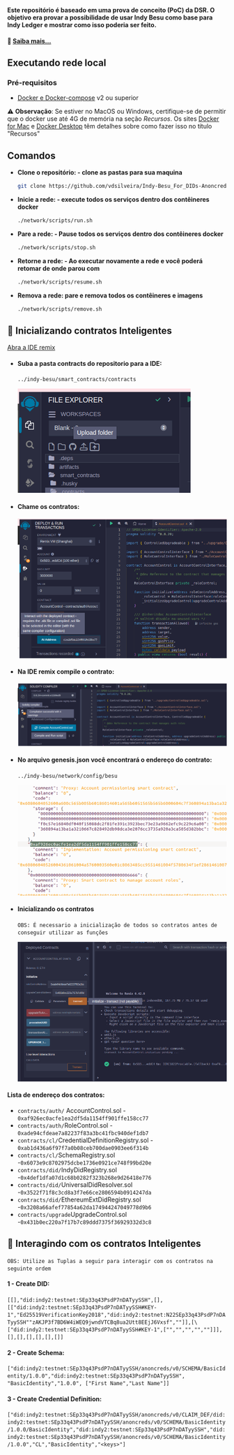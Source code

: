 
**Este repositório é baseado em uma prova de conceito (PoC) da DSR. O objetivo era provar a possibilidade de usar Indy Besu como base para Indy Ledger e mostrar como isso poderia ser feito.**


#### 🔎 [Saiba mais...](https://github.com/DSRCorporation/indy-node)

## Executando rede local


### Pré-requisitos

- [Docker e Docker-compose](https://docs.docker.com/compose/install/) v2 ou superior

>
⚠️ **Observação**: Se estiver no MacOS ou Windows, certifique-se de permitir que o docker use até 4G de memória na seção _Recursos_. Os sites [Docker for Mac](https://docs.docker.com/docker-for-mac/) e [Docker Desktop](https://docs.docker.com/docker-for-windows/) têm detalhes sobre como fazer isso no título "Recursos"

## Comandos

* **Clone o repositório: - clone as pastas para sua maquina**
    ```bash
    git clone https://github.com/vdsilveira/Indy-Besu_For_DIDs-Anoncreds.git


    ```

* **Inicie a rede: - execute todos os serviços dentro dos contêineres docker**
    ```bash
    ./network/scripts/run.sh
    ```

* **Pare a rede: - Pause todos os serviços dentro dos contêineres docker**
    ```bash
    ./network/scripts/stop.sh
    ```

* **Retorne a rede: - Ao executar novamente  a rede e você poderá retomar de onde parou com**
    ```bash
    ./network/scripts/resume.sh
    ```

* **Remova a rede: pare e remova todos os contêineres e imagens**
    ```bash
    ./network/scripts/remove.sh
    ```

## 📄 Inicializando contratos Inteligentes 

   [Abra a IDE remix](https://remix.ethereum.org/)

* #### Suba a pasta contracts do repositorio para a IDE:
   
   `../indy-besu/smart_contracts/contracts`
  
  <img src="./img/Captura de tela de 2024-02-08 08-33-58.png">

* #### Chame os contratos:
  <img src="./img/Captura de tela de 2024-02-08 08-46-25.png">

- #### Na IDE remix compile o contrato:
  <img src="./img/Captura de tela de 2024-02-08 08-38-35.png">

- #### No arquivo genesis.json você   encontrará  o endereço do contrato:

    
   `../indy-besu/network/config/besu`
 
  <img src="./img/Captura de tela de 2024-02-08 08-44-37.png">
  



- #### Inicializando os contratos
   `OBS: É necessario a inicialização de todos so contratos antes de conseguir utilizar as funções`

  <img src="./img/Captura de tela de 2024-02-08 09-00-04.png">


 #### Lista de endereço dos contratos:


* `contracts/auth/`  AccountControl.sol - `0xaf926ec0acfe1ea2df5da1154ff901ffe158cc77`
* `contracts/auth/`RoleControl.sol - `0xade94cfdeae7a82237f83a3bc41fbc940def1db7`
* `contracts/cl/`CredentialDefinitionRegistry.sol - `0xab1d436a6f97f7a0b08ceb700dae0903ee6f314b`
* `contracts/cl/`SchemaRegistry.sol -`0x6073e9c8702975dcbe1736e0921ce748f99bd20e`
* `contracts/did/`IndyDidRegistry.sol -`0x4def1dfa07d1c68b0282f323b268e9d26418e776`
* `contracts/did/`UniversalDidResolver.sol -`0x3522f71f8c3cd8a3f7e66ce2806594b0914247da`
* `contracts/did/`EthereumExtDidRegistry.sol -`0x3208a66afef77854a62da174944247049778d9b6`
* `contracts/upgrade`UpgradeControl.sol -`0x431b0ec220a7f17b7c89ddd7375f36929332d3c8`

##  🔗 Interagindo com os  contratos Inteligentes 

   `OBS: Utilize as Tuplas a seguir para interagir com os contratos na seguinte ordem`
#### 1 - Create DID:


 `[[],"did:indy2:testnet:SEp33q43PsdP7nDATyySSH",[],[["did:indy2:testnet:SEp33q43PsdP7nDATyySSH#KEY-1","Ed25519VerificationKey2018","did:indy2:testnet:N22SEp33q43PsdP7nDATyySSH""zAKJP3f7BD6W4iWEQ9jwndVTCBq8ua2Utt8EEjJ6Vxsf",""]],[\["did:indy2:testnet:SEp33q43PsdP7nDATyySSH#KEY-1",["","","","",""]]],[],[],[],[],[],[]]`


#### 2 - Create Schema:

`["did:indy2:testnet:SEp33q43PsdP7nDATyySSH/anoncreds/v0/SCHEMA/BasicIdentity/1.0.0","did:indy2:testnet:SEp33q43PsdP7nDATyySSH", "BasicIdentity","1.0.0", ["First Name","Last Name"]]`

#### 3 - Create Credential Definition:

`["did:indy2:testnet:SEp33q43PsdP7nDATyySSH/anoncreds/v0/CLAIM_DEF/did:indy2:testnet:SEp33q43PsdP7nDATyySSH/anoncreds/v0/SCHEMA/BasicIdentity/1.0.0/BasicIdentity","did:indy2:testnet:SEp33q43PsdP7nDATyySSH","did:indy2:testnet:SEp33q43PsdP7nDATyySSH/anoncreds/v0/SCHEMA/BasicIdentity/1.0.0","CL","BasicIdentity","<keys>"]`







